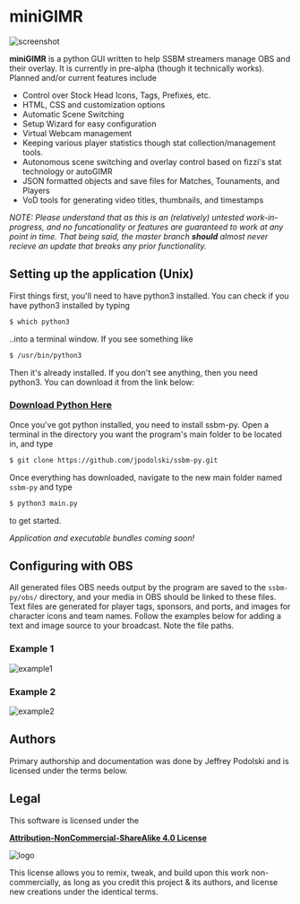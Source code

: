 # miniGIMR

![screenshot](https://i.imgur.com/o9m1RDO.png)

**miniGIMR** is a python GUI written to help SSBM streamers manage OBS and their overlay. It is currently in pre-alpha (though it technically works). Planned and/or current features include
  - Control over Stock Head Icons, Tags, Prefixes, etc.
  - HTML, CSS and customization options
  - Automatic Scene Switching
  - Setup Wizard for easy configuration
  - Virtual Webcam management
  - Keeping various player statistics though stat collection/management tools.
  - Autonomous scene switching and overlay control based on fizzi's stat technology or autoGIMR
  - JSON formatted objects and save files for Matches, Tounaments, and Players
  - VoD tools for generating video titles, thumbnails, and timestamps

*NOTE: Please understand that as this is an (relatively) untested work-in-progress, and no funcationality or features are guaranteed to work at any point in time. That being said, the master branch **should** almost never recieve an update that breaks any prior functionality.*


## Setting up the application (Unix)
  
First things first, you'll need to have python3 installed. You can check if you have python3 installed by typing 
```sh
$ which python3
```
..into a terminal window. If you see something like 
```sh
$ /usr/bin/python3
```
Then it's already installed. If you don't see anything, then you need python3. You can download it from the link below:

### [Download Python Here](https://www.python.org/downloads/)

Once you've got python installed, you need to install ssbm-py. Open a terminal in the directory you want the program's main folder to be located in, and type 

```sh
$ git clone https://github.com/jpodolski/ssbm-py.git
```

Once everything has downloaded, navigate to the new main folder named ```ssbm-py``` and type

```sh
$ python3 main.py
```

to get started.

*Application and executable bundles coming soon!*

## Configuring with OBS

All generated files OBS needs output by the program are saved to the ``` ssbm-py/obs/ ``` directory, and your media in OBS should be linked to these files. Text files are generated for player tags, sponsors, and ports, and images for character icons and team names. Follow the examples below for adding a text and image source to your broadcast. Note the file paths.

### Example 1

![example1](https://i.imgur.com/oxqxVtY.jpg)


### Example 2

![example2](https://i.imgur.com/2Bb4Uxs.jpg)

## Authors
Primary authorship and documentation was done by Jeffrey Podolski and is licensed under the terms below.

## Legal
This software is licensed under the

[**Attribution-NonCommercial-ShareAlike 4.0 License**](https://creativecommons.org/licenses/by-nc-sa/4.0/)

![logo](https://licensebuttons.net/l/by-nc-sa/4.0/88x31.png)

This license allows you to remix, tweak, and build upon this work non-commercially, as long as you credit this project & its authors, and license new creations under the identical terms.

